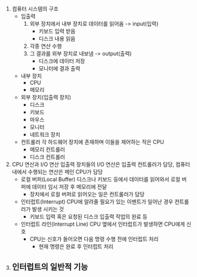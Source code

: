 1. 컴퓨터 시스템의 구조
	- 입출력
		1. 외부 장치에서 내부 장치로 데이터를 읽어옴 -> input(입력)
			- 키보드 입력 받음
			- 디스크 내용 읽음
		2.  각종 연산 수행
		3. 그 결과를 외부 장치로 내보냄 -> output(출력)
			- 디스크에 데이터 저장
			- 모니터에 결과 출력
	- 내부 장치
		- CPU
		- 메모리
	- 외부 장치(입출력 장치)
		- 디스크
		- 키보드
		- 마우스
		- 모니터
		- 네트워크 장치
	- 컨트롤러
		각 하드웨어 장치에 존재하며 이들을 제어하는 작은 CPU
		- 메모리 컨트롤러
		- 디스크 컨트롤러
2. CPU 연산과 I/O 연산
	입출력 장치들의 I/O 연산은 입출력 컨트롤러가 담당, 컴퓨터 내에서 수행되는 연산은 메인 CPU가 담당
	- 로컬 버퍼(Local Buffer)
		디스크나 키보드 등에서 데이터를 읽어와서 로컬 버퍼에 데이터 임시 저장 후 메모리에 전달
		- 장치에서 로컬 버퍼로 읽어오는 일은 컨트롤러가 담당
	- 인터럽트(Interrupt)
		CPU에 알려줄 필요가 있는 이벤트가 일어난 경우 컨트롤러가 발생 시키는 것
		- 키보드 입력 혹은 요청된 디스크 입출력 작업의 완료 등
	- 인터럽트 라인(Interrupt Line)
		CPU 옆에서 인터럽트가 발생하면 CPU에게 신호
		- CPU는 신호가 들어오면 다음 명령 수행 전에 인터럽트 처리
			- 현재 명령은 완료 후 인터럽트 처리
3. 인터럽트의 일반적 기능
	- 
